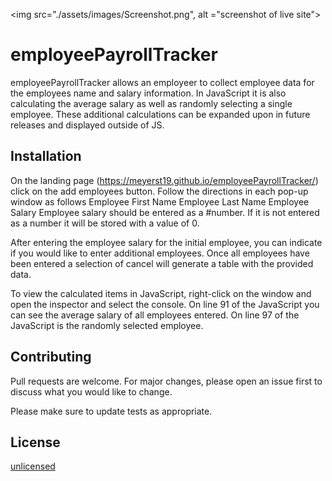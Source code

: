 <img src="./assets/images/Screenshot.png", alt ="screenshot of live site">

# employeePayrollTracker

employeePayrollTracker allows an employeer to collect employee data for the employees name and salary information. In JavaScript it is also calculating the average salary as well as randomly selecting a single employee. These additional calculations can be expanded upon in future releases and displayed outside of JS.

## Installation

On the landing page (https://meyerst19.github.io/employeePayrollTracker/) click on the add employees button. Follow the directions in each pop-up window as follows
Employee First Name
Employee Last Name
Employee Salary
Employee salary should be entered as a #number. If it is not entered as a number it will be stored with a value of 0.

After entering the employee salary for the initial employee, you can indicate if you would like to enter additional employees. Once all employees have been entered a selection of cancel will generate a table with the provided data.

To view the calculated items in JavaScript, right-click on the window and open the inspector and select the console. On line 91 of the JavaScript you can see the average salary of all employees entered. On line 97 of the JavaScript is the randomly selected employee.

## Contributing

Pull requests are welcome. For major changes, please open an issue first
to discuss what you would like to change.

Please make sure to update tests as appropriate.

## License

[unlicensed](https://unlicense.org)
